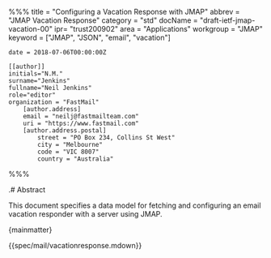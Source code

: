 %%%
    title = "Configuring a Vacation Response with JMAP"
    abbrev = "JMAP Vacation Response"
    category = "std"
    docName = "draft-ietf-jmap-vacation-00"
    ipr= "trust200902"
    area = "Applications"
    workgroup = "JMAP"
    keyword = ["JMAP", "JSON", "email", "vacation"]

    date = 2018-07-06T00:00:00Z

    [[author]]
    initials="N.M."
    surname="Jenkins"
    fullname="Neil Jenkins"
    role="editor"
    organization = "FastMail"
        [author.address]
        email = "neilj@fastmailteam.com"
        uri = "https://www.fastmail.com"
        [author.address.postal]
            street = "PO Box 234, Collins St West"
            city = "Melbourne"
            code = "VIC 8007"
            country = "Australia"
%%%

.# Abstract

This document specifies a data model for fetching and configuring an email vacation responder with a server using JMAP.

{mainmatter}

{{spec/mail/vacationresponse.mdown}}
